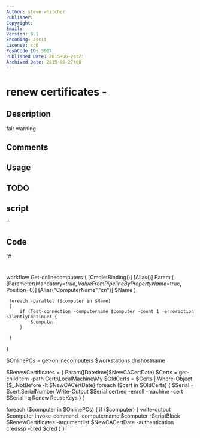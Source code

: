 ```yaml
---
Author: steve whitcher
Publisher: 
Copyright: 
Email: 
Version: 0.1
Encoding: ascii
License: cc0
PoshCode ID: 5907
Published Date: 2015-06-24t21
Archived Date: 2015-06-27t00
---
```


# renew certificates - 

## Description

fair warning

## Comments



## Usage



## TODO



## script

``

## Code

`#
 #
 
 
 workflow Get-onlinecomputers
 {
     [CmdletBinding()]
     [Alias()]
     Param
     (
         [Parameter(Mandatory=$true,
                    ValueFromPipelineByPropertyName=$true,
                    Position=0)]
                    [Alias("ComputerName","cn")]
         $Name
     )
 
 
     foreach -parallel ($computer in $Name)
     {
         if (Test-connection -computername $computer -count 1 -erroraction SilentlyContinue) {
             $computer
         }
     
     }
 }
 
 $OnlinePCs = get-onlinecomputers $workstations.dnshostname
 
 $RenewCertificates = {
     Param([Datetime]$NewCACertDate)
     $Certs = get-childitem -path Cert:\LocalMachine\My
     $OldCerts = $Certs | Where-Object {$_.NotBefore -lt $NewCACertDate}
     foreach ($cert in $OldCerts)
     {
         $Serial = $cert.SerialNumber
         Write-Output $Serial
         certreq -enroll -machine -cert $Serial -q Renew ReuseKeys
     }
 }
 
 foreach ($computer in $OnlinePCs) {
         if ($computer) {
                     write-output $computer
                     invoke-command -computername $computer -ScriptBlock $RenewCertificates -argumentlist $NewCACertDate -authentication credssp -cred $cred
         }
     }
`

